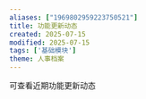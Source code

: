 ```yaml
---
aliases: ["1969802959223750521"]
title: 功能更新动态
created: 2025-07-15
modified: 2025-07-15
tags: ['基础模块']
theme: 人事档案
---
```


可查看近期功能更新动态